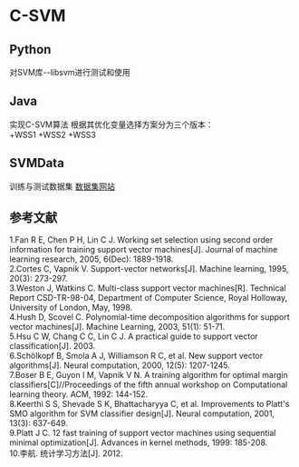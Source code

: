 # C-SVM

## Python
对SVM库--libsvm进行测试和使用

## Java
实现C-SVM算法
根据其优化变量选择方案分为三个版本：  
+WSS1
+WSS2
+WSS3

## SVMData
训练与测试数据集
[数据集网站](https://www.csie.ntu.edu.tw/~cjlin/libsvmtools/datasets/)

## 参考文献
1.Fan R E, Chen P H, Lin C J. Working set selection using second order information for training support vector machines[J]. Journal of machine learning research, 2005, 6(Dec): 1889-1918.  
2.Cortes C, Vapnik V. Support-vector networks[J]. Machine learning, 1995, 20(3): 273-297.  
3.Weston J, Watkins C. Multi-class support vector machines[R]. Technical Report CSD-TR-98-04, Department of Computer Science, Royal Holloway, University of London, May, 1998.  
4.Hush D, Scovel C. Polynomial-time decomposition algorithms for support vector machines[J]. Machine Learning, 2003, 51(1): 51-71.  
5.Hsu C W, Chang C C, Lin C J. A practical guide to support vector classification[J]. 2003.  
6.Schölkopf B, Smola A J, Williamson R C, et al. New support vector algorithms[J]. Neural computation, 2000, 12(5): 1207-1245.  
7.Boser B E, Guyon I M, Vapnik V N. A training algorithm for optimal margin classifiers[C]//Proceedings of the fifth annual workshop on Computational learning theory. ACM, 1992: 144-152.  
8.Keerthi S S, Shevade S K, Bhattacharyya C, et al. Improvements to Platt's SMO algorithm for SVM classifier design[J]. Neural computation, 2001, 13(3): 637-649.  
9.Platt J C. 12 fast training of support vector machines using sequential minimal optimization[J]. Advances in kernel methods, 1999: 185-208.  
10.李航. 统计学习方法[J]. 2012.
